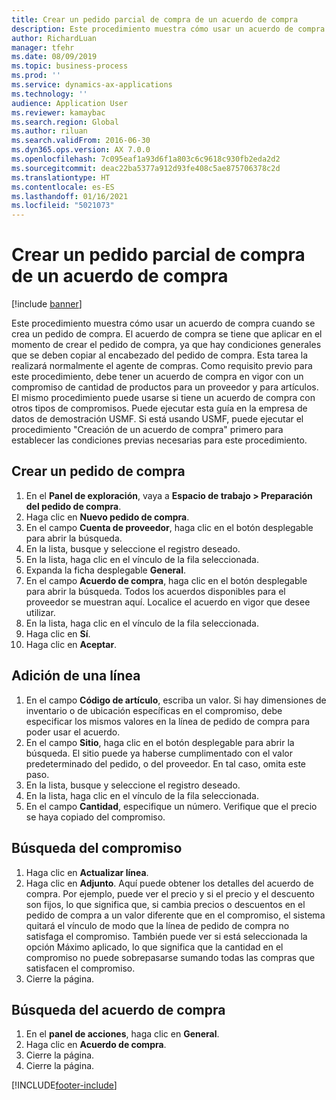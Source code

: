 ```yaml
---
title: Crear un pedido parcial de compra de un acuerdo de compra
description: Este procedimiento muestra cómo usar un acuerdo de compra cuando se crea un pedido de compra.
author: RichardLuan
manager: tfehr
ms.date: 08/09/2019
ms.topic: business-process
ms.prod: ''
ms.service: dynamics-ax-applications
ms.technology: ''
audience: Application User
ms.reviewer: kamaybac
ms.search.region: Global
ms.author: riluan
ms.search.validFrom: 2016-06-30
ms.dyn365.ops.version: AX 7.0.0
ms.openlocfilehash: 7c095eaf1a93d6f1a803c6c9618c930fb2eda2d2
ms.sourcegitcommit: deac22ba5377a912d93fe408c5ae875706378c2d
ms.translationtype: HT
ms.contentlocale: es-ES
ms.lasthandoff: 01/16/2021
ms.locfileid: "5021073"
---
```

# <a name="create-a-purchase-release-order-from-a-purchase-agreement"></a>Crear un pedido parcial de compra de un acuerdo de compra

[!include [banner](../../includes/banner.md)]

Este procedimiento muestra cómo usar un acuerdo de compra cuando se crea un pedido de compra. El acuerdo de compra se tiene que aplicar en el momento de crear el pedido de compra, ya que hay condiciones generales que se deben copiar al encabezado del pedido de compra. Esta tarea la realizará normalmente el agente de compras. Como requisito previo para este procedimiento, debe tener un acuerdo de compra en vigor con un compromiso de cantidad de productos para un proveedor y para artículos. El mismo procedimiento puede usarse si tiene un acuerdo de compra con otros tipos de compromisos. Puede ejecutar esta guía en la empresa de datos de demostración USMF. Si está usando USMF, puede ejecutar el procedimiento "Creación de un acuerdo de compra" primero para establecer las condiciones previas necesarias para este procedimiento.


## <a name="create-a-purchase-order"></a>Crear un pedido de compra
1. En el **Panel de exploración**, vaya a **Espacio de trabajo > Preparación del pedido de compra**. 
2. Haga clic en **Nuevo pedido de compra**.
3. En el campo **Cuenta de proveedor**, haga clic en el botón desplegable para abrir la búsqueda.
4. En la lista, busque y seleccione el registro deseado.
5. En la lista, haga clic en el vínculo de la fila seleccionada.
6. Expanda la ficha desplegable **General**.
7. En el campo **Acuerdo de compra**, haga clic en el botón desplegable para abrir la búsqueda. Todos los acuerdos disponibles para el proveedor se muestran aquí. Localice el acuerdo en vigor que desee utilizar.  
8. En la lista, haga clic en el vínculo de la fila seleccionada.
9. Haga clic en **Sí**.
10. Haga clic en **Aceptar**.

## <a name="add-a-line"></a>Adición de una línea
1. En el campo **Código de artículo**, escriba un valor. Si hay dimensiones de inventario o de ubicación específicas en el compromiso, debe especificar los mismos valores en la línea de pedido de compra para poder usar el acuerdo.  
2. En el campo **Sitio**, haga clic en el botón desplegable para abrir la búsqueda. El sitio puede ya haberse cumplimentado con el valor predeterminado del pedido, o del proveedor. En tal caso, omita este paso.  
3. En la lista, busque y seleccione el registro deseado.
4. En la lista, haga clic en el vínculo de la fila seleccionada.
5. En el campo **Cantidad**, especifique un número. Verifique que el precio se haya copiado del compromiso.  

## <a name="look-up-the-commitment"></a>Búsqueda del compromiso
1. Haga clic en **Actualizar línea**.
2. Haga clic en **Adjunto**. Aquí puede obtener los detalles del acuerdo de compra. Por ejemplo, puede ver el precio y si el precio y el descuento son fijos, lo que significa que, si cambia precios o descuentos en el pedido de compra a un valor diferente que en el compromiso, el sistema quitará el vínculo de modo que la línea de pedido de compra no satisfaga el compromiso. También puede ver si está seleccionada la opción Máximo aplicado, lo que significa que la cantidad en el compromiso no puede sobrepasarse sumando todas las compras que satisfacen el compromiso.  
3. Cierre la página.

## <a name="look-up-the-purchase-agreement"></a>Búsqueda del acuerdo de compra
1. En el **panel de acciones**, haga clic en **General**.
2. Haga clic en **Acuerdo de compra**.
3. Cierre la página.
4. Cierre la página.



[!INCLUDE[footer-include](../../../includes/footer-banner.md)]